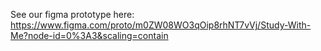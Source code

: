 See our figma prototype here:
https://www.figma.com/proto/m0ZW08WO3qOip8rhNT7vVj/Study-With-Me?node-id=0%3A3&scaling=contain